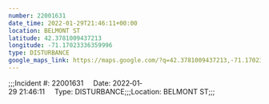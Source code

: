 ```yaml
---
number: 22001631
date_time: 2022-01-29T21:46:11+00:00
location: BELMONT ST
latitude: 42.3781009437213
longitude: -71.17023336359996
type: DISTURBANCE
google_maps_link: https://maps.google.com/?q=42.3781009437213,-71.17023336359996
---
```


;;;Incident #: 22001631     Date: 2022‐01‐29 21:46:11     Type: DISTURBANCE;;;Location: BELMONT ST;;;
